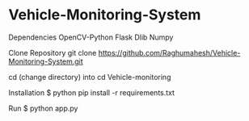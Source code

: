 # Vehicle-Monitoring-System

Dependencies
OpenCV-Python
Flask
Dlib
Numpy

Clone Repository
git clone https://github.com/Raghumahesh/Vehicle-Monitoring-System.git

cd (change directory) into cd Vehicle-monitoring

Installation
$ python pip install -r requirements.txt

Run
$ python app.py
